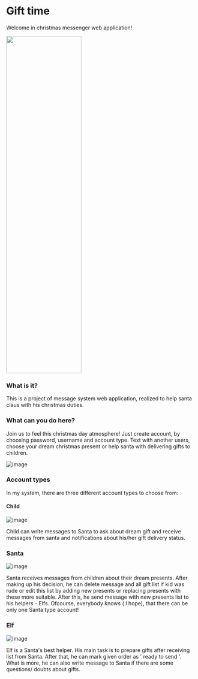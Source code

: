 # Gift time 
Welcome in christmas messenger web application!

<img src = "https://user-images.githubusercontent.com/101999487/208204711-085b31f6-a5f7-4eff-998d-a59f02bba6e4.png" width="200" height ="900"  />

### What is it?
This is a project of message system web application, realized to help santa claus with his christmas duties.

### What can you do here?
Join us to feel this christmas day atmosphere! Just create account, by choosing password, username and account type. Text with another users, choose your dream christmas present or help santa with delivering gifts to children.

![image](https://user-images.githubusercontent.com/101999487/208207691-6b205b7d-1fe1-4c17-afba-31f9635f14f7.png)

### Account types

In my system, there are three different account types to choose from:

#### Child
![image](https://user-images.githubusercontent.com/101999487/208208379-3e8009ef-98ee-47d9-81b6-48c3b5daa334.png)

Child can write messages to Santa to ask about dream gift and receive messages from santa and notifications about his/her gift delivery status.

### Santa
![image](https://user-images.githubusercontent.com/101999487/208208425-5f970ae2-2ec1-465f-b80b-92baeee24978.png)

Santa receives messages from children  about their dream presents. After making up his decision, he can delete message and all gift list if kid was rude or edit this list by adding new presents or replacing presents with these more suitable. After this, he send message with new presents list to his helpers - Elfs. Ofcourse, everybody knows ( I hope), that there can be only one Santa type account!

### Elf
![image](https://user-images.githubusercontent.com/101999487/208209339-62ff1467-a458-4db2-b300-b1b91b62d910.png)

Elf is a Santa's best helper. His main task is to prepare gifts after receiving list from Santa. After that, he can mark given order as ' ready to send '. What is more, he can also write message to Santa if there are some questions/ doubts about gifts.
